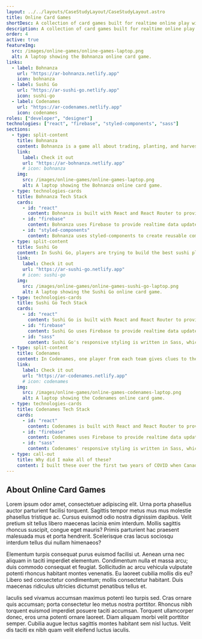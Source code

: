 ```yaml
---
layout: ../../layouts/CaseStudyLayout/CaseStudyLayout.astro
title: Online Card Games
shortDesc: A collection of card games built for realtime online play with friends.
description: A collection of card games built for realtime online play with friends.
order: 4
active: true
featureImg:
  src: /images/online-games/online-games-laptop.png
  alt: A laptop showing the Bohnanza online card game.
links:
  - label: Bohnanza
    url: "https://ar-bohnanza.netlify.app"
    icon: bohnanza
  - label: Sushi Go
    url: "https://ar-sushi-go.netlify.app"
    icon: sushi-go
  - label: Codenames
    url: "https://ar-codenames.netlify.app"
    icon: codenames
roles: ["developer", "designer"]
technologies: ["react", "firebase", "styled-components", "sass"]
sections:
  - type: split-content
    title: Bohnanza
    content: Bohnanza is a game all about trading, planting, and harvesting different types of beans. It required a complex chat and trading system to allow players to communicate, offer, accept, and decline trades while following the game's strict rules. The game also features a phase system, where certain actions can only be done by specific players during specific phases. The game utilizes this phasing system to teach the player how to play while ensuring the rules and order are followed.
    link:
      label: Check it out
      url: "https://ar-bohnanza.netlify.app"
      # icon: bohnanza
    img:
      src: /images/online-games/online-games-laptop.png
      alt: A laptop showing the Bohnanza online card game.
  - type: technologies-cards
    title: Bohnanza Tech Stack
    cards:
      - id: "react"
        content: Bohnanza is built with React and React Router to provide a fast, reactive UI with routing allowing for different game rooms for concurrent gameplay.
      - id: "firebase"
        content: Bohnanza uses Firebase to provide realtime data updates to ensure that all players have up to date game data and a fast seamless experience.
      - id: "styled-components"
        content: Bohnanza uses styled-components to create reusable components with consistent theming throughout all of its styling.
  - type: split-content
    title: Sushi Go
    content: In Sushi Go, players are trying to build the best sushi platter by selecting one card from their hand before passing the hand along and select another card from the next hand. You score points by combining different groups of sushi. The complexity of this game is in the scoring. Different cards interact with each other, add multipliers, or cancel out cards for other players, so making sure each unique combination would score correctly was incredibly important.
    link:
      label: Check it out
      url: "https://ar-sushi-go.netlify.app"
      # icon: sushi-go
    img:
      src: /images/online-games/online-games-sushi-go-laptop.png
      alt: A laptop showing the Sushi Go online card game.
  - type: technologies-cards
    title: Sushi Go Tech Stack
    cards:
      - id: "react"
        content: Sushi Go is built with React and React Router to provide a fast, reactive UI with routing allowing for different game rooms for concurrent gameplay.
      - id: "firebase"
        content: Sushi Go uses Firebase to provide realtime data updates to ensure that all players have up to date game data and a fast seamless experience.
      - id: "sass"
        content: Sushi Go's responsive styling is written in Sass, which simplifies creating reusable, consistent CSS styling.
  - type: split-content
    title: Codenames
    content: In Codenames, one player from each team gives clues to their teammates to help them guess their colour cards, while avoiding the other team's cards and the black assassin card. The game board includes multiple view types, one for the clue giver with colours revealed and one for the guessers that are hidden. Extra features like the chat and "simple cards" view were added to improve the overall usability of the game.
    link:
      label: Check it out
      url: "https://ar-codenames.netlify.app"
      # icon: codenames
    img:
      src: /images/online-games/online-games-codenames-laptop.png
      alt: A laptop showing the Codenames online card game.
  - type: technologies-cards
    title: Codenames Tech Stack
    cards:
      - id: "react"
        content: Codenames is built with React and React Router to provide a fast, reactive UI with routing allowing for different game rooms for concurrent gameplay.
      - id: "firebase"
        content: Codenames uses Firebase to provide realtime data updates to ensure that all players have up to date game data and a fast seamless experience.
      - id: "sass"
        content: Codenames' responsive styling is written in Sass, which simplifies creating reusable, consistent CSS styling.
  - type: call-out
    title: Why did I make all of these?
    content: I built these over the first two years of COVID when Canada was at the height of its lock downs. My friends and family all connect through games, so building and playing these games was a way to stay connected. It also gave me an opportunity to learn new skills and push myself. I was relatively early in my career at that point and building these games taught me a lot and gave me confidence in my abilities.
---
```


## About Online Card Games

Lorem ipsum odor amet, consectetuer adipiscing elit. Urna porta phasellus auctor parturient facilisi torquent. Sagittis tempor metus mus mus molestie phasellus tristique ac. Cursus euismod odio nostra dignissim dapibus. Velit pretium sit tellus libero maecenas lacinia enim interdum. Mollis sagittis rhoncus suscipit, congue eget mauris? Primis parturient hac praesent malesuada mus et porta hendrerit. Scelerisque cras lacus sociosqu interdum tellus dui nullam himenaeos?

Elementum turpis consequat purus euismod facilisi ut. Aenean urna nec aliquam in taciti imperdiet elementum. Condimentum nulla et massa arcu; duis commodo consequat et feugiat. Sollicitudin ac arcu vehicula vulputate potenti rhoncus habitant montes venenatis. Eu laoreet cubilia mollis dis eu? Libero sed consectetur condimentum; mollis consectetur habitant. Duis maecenas ridiculus ultricies dictumst penatibus tellus et.

Iaculis sed vivamus accumsan maximus potenti leo turpis sed. Cras ornare quis accumsan; porta consectetur leo metus nostra porttitor. Rhoncus nibh torquent euismod imperdiet posuere taciti accumsan. Torquent ullamcorper donec, eros urna potenti ornare laoreet. Diam aliquam morbi velit porttitor semper. Cubilia augue lectus sagittis montes habitant sem nisl luctus. Velit dis taciti ex nibh quam velit eleifend luctus iaculis.
